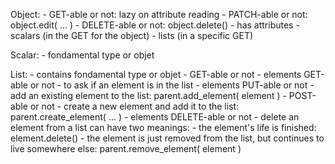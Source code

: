 Object:
    - GET-able or not: lazy on attribute reading
    - PATCH-able or not: object.edit( ... )
    - DELETE-able or not: object.delete()
    - has attributes
        - scalars (in the GET for the object)
        - lists (in a specific GET)

Scalar:
    - fondamental type or objet

List:
    - contains fondamental type or objet
    - GET-able or not
    - elements GET-able or not
        - to ask if an element is in the list
    - elements PUT-able or not
        - add an existing element to the list: parent.add_element( element )
    - POST-able or not
        - create a new element and add it to the list: parent.create_element( ... )
    - elements DELETE-able or not
        - delete an element from a list can have two meanings:
            - the element's life is finished: element.delete()
            - the element is just removed from the list, but continues to live somewhere else: parent.remove_element( element )
